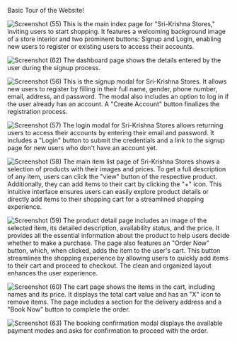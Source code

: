 Basic Tour of the Website!

![Screenshot (55)](https://github.com/user-attachments/assets/0e0a4f9c-6c20-46e3-b87e-05466f1de92b)
This is the main index page for "Sri-Krishna Stores," inviting users to start shopping. It features a welcoming background image of a store interior and two prominent buttons: Signup and Login, enabling new users to register or existing users to access their accounts.

![Screenshot (62)](https://github.com/user-attachments/assets/beca800c-9f1f-4330-b630-278f03d7a575)
The dashboard page shows the details entered by the user during the signup process.

![Screenshot (56)](https://github.com/user-attachments/assets/c55c85ae-8972-4d4c-a3d4-e37a181181f6)
This is the signup modal for Sri-Krishna Stores. It allows new users to register by filling in their full name, gender, phone number, email, address, and password. The modal also includes an option to log in if the user already has an account. A "Create Account" button finalizes the registration process.

![Screenshot (57)](https://github.com/user-attachments/assets/85225ac9-2ef8-4607-b744-69a20cf16180)
The login modal for Sri-Krishna Stores allows returning users to access their accounts by entering their email and password. It includes a "Login" button to submit the credentials and a link to the signup page for new users who don't have an account yet.

![Screenshot (58)](https://github.com/user-attachments/assets/130a6f65-37a3-4a91-8e24-73cb29cc9afd)
The main item list page of Sri-Krishna Stores shows a selection of products with their images and prices. To get a full description of any item, users can click the "view" button of the respective product. Additionally, they can add items to their cart by clicking the "+" icon. This intuitive interface ensures users can easily explore product details or directly add items to their shopping cart for a streamlined shopping experience.

![Screenshot (59)](https://github.com/user-attachments/assets/a28c0f40-cfe8-468c-aec6-5f31b6f74787)
The product detail page includes an image of the selected item, its detailed description, availability status, and the price. It provides all the essential information about the product to help users decide whether to make a purchase. The page also features an "Order Now" button, which, when clicked, adds the item to the user's cart. This button streamlines the shopping experience by allowing users to quickly add items to their cart and proceed to checkout. The clean and organized layout enhances the user experience.

![Screenshot (60)](https://github.com/user-attachments/assets/bff77651-8111-40d6-9277-638087955811)
The cart page shows the items in the cart, including names and its price. It displays the total cart value and has an "X" icon to remove items. The page includes a section for the delivery address and a "Book Now" button to complete the order.

![Screenshot (63)](https://github.com/user-attachments/assets/70875b45-740d-4196-bae9-24404a6cf690)
The booking confirmation modal displays the available payment modes and asks for confirmation to proceed with the order. 
